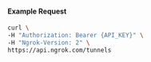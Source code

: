 
#### Example Request
```bash
curl \
-H "Authorization: Bearer {API_KEY}" \
-H "Ngrok-Version: 2" \
https://api.ngrok.com/tunnels
